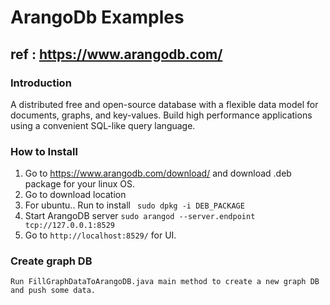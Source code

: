 # ArangoDb Examples
## ref : https://www.arangodb.com/
### Introduction
A distributed free and open-source database with a flexible data model for documents, graphs, and key-values. Build high performance applications using a convenient SQL-like query language.

### How to Install  
1. Go to https://www.arangodb.com/download/ and download .deb package for your linux OS.
2. Go to download location 
3. For ubuntu.. Run to install ` sudo dpkg -i DEB_PACKAGE`
4. Start ArangoDB server `sudo arangod --server.endpoint tcp://127.0.0.1:8529`
5. Go to `http://localhost:8529/` for UI.

### Create graph DB
`Run FillGraphDataToArangoDB.java main method to create a new graph DB and push some data.`

